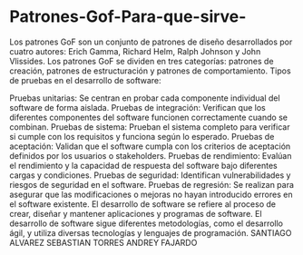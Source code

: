 # Patrones-Gof-Para-que-sirve-
Los patrones GoF son un conjunto de patrones de diseño desarrollados por cuatro autores: Erich Gamma, Richard Helm, Ralph Johnson y John Vlissides. Los patrones GoF se dividen en tres categorías: patrones de creación, patrones de estructuración y patrones de comportamiento. 
Tipos de pruebas en el desarrollo de software:

Pruebas unitarias: Se centran en probar cada componente individual del software de forma aislada.
Pruebas de integración: Verifican que los diferentes componentes del software funcionen correctamente cuando se combinan.
Pruebas de sistema: Prueban el sistema completo para verificar si cumple con los requisitos y funciona según lo esperado.
Pruebas de aceptación: Validan que el software cumpla con los criterios de aceptación definidos por los usuarios o stakeholders.
Pruebas de rendimiento: Evalúan el rendimiento y la capacidad de respuesta del software bajo diferentes cargas y condiciones.
Pruebas de seguridad: Identifican vulnerabilidades y riesgos de seguridad en el software.
Pruebas de regresión: Se realizan para asegurar que las modificaciones o mejoras no hayan introducido errores en el software existente.
El desarrollo de software se refiere al proceso de crear, diseñar y mantener aplicaciones y programas de software. El desarrollo de software sigue diferentes metodologías, como el desarrollo ágil, y utiliza diversas tecnologías y lenguajes de programación.
SANTIAGO ALVAREZ
SEBASTIAN TORRES
ANDREY FAJARDO
